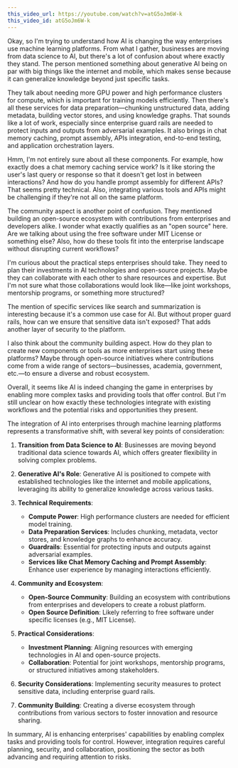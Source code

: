 ```yaml
---
this_video_url: https://youtube.com/watch?v=atG5oJm6W-k
this_video_id: atG5oJm6W-k
---
```

<think>
Okay, so I'm trying to understand how AI is changing the way enterprises use machine learning platforms. From what I gather, businesses are moving from data science to AI, but there's a lot of confusion about where exactly they stand. The person mentioned something about generative AI being on par with big things like the internet and mobile, which makes sense because it can generalize knowledge beyond just specific tasks.

They talk about needing more GPU power and high performance clusters for compute, which is important for training models efficiently. Then there's all these services for data preparation—chunking unstructured data, adding metadata, building vector stores, and using knowledge graphs. That sounds like a lot of work, especially since enterprise guard rails are needed to protect inputs and outputs from adversarial examples. It also brings in chat memory caching, prompt assembly, APIs integration, end-to-end testing, and application orchestration layers.

Hmm, I'm not entirely sure about all these components. For example, how exactly does a chat memory caching service work? Is it like storing the user's last query or response so that it doesn't get lost in between interactions? And how do you handle prompt assembly for different APIs? That seems pretty technical. Also, integrating various tools and APIs might be challenging if they're not all on the same platform.

The community aspect is another point of confusion. They mentioned building an open-source ecosystem with contributions from enterprises and developers alike. I wonder what exactly qualifies as an "open source" here. Are we talking about using the free software under MIT License or something else? Also, how do these tools fit into the enterprise landscape without disrupting current workflows?

I'm curious about the practical steps enterprises should take. They need to plan their investments in AI technologies and open-source projects. Maybe they can collaborate with each other to share resources and expertise. But I'm not sure what those collaborations would look like—like joint workshops, mentorship programs, or something more structured?

The mention of specific services like search and summarization is interesting because it's a common use case for AI. But without proper guard rails, how can we ensure that sensitive data isn't exposed? That adds another layer of security to the platform.

I also think about the community building aspect. How do they plan to create new components or tools as more enterprises start using these platforms? Maybe through open-source initiatives where contributions come from a wide range of sectors—businesses, academia, government, etc.—to ensure a diverse and robust ecosystem.

Overall, it seems like AI is indeed changing the game in enterprises by enabling more complex tasks and providing tools that offer control. But I'm still unclear on how exactly these technologies integrate with existing workflows and the potential risks and opportunities they present.
</think>

The integration of AI into enterprises through machine learning platforms represents a transformative shift, with several key points of consideration:

1. **Transition from Data Science to AI**: Businesses are moving beyond traditional data science towards AI, which offers greater flexibility in solving complex problems.

2. **Generative AI's Role**: Generative AI is positioned to compete with established technologies like the internet and mobile applications, leveraging its ability to generalize knowledge across various tasks.

3. **Technical Requirements**:
   - **Compute Power**: High performance clusters are needed for efficient model training.
   - **Data Preparation Services**: Includes chunking, metadata, vector stores, and knowledge graphs to enhance accuracy.
   - **Guardrails**: Essential for protecting inputs and outputs against adversarial examples.
   - **Services like Chat Memory Caching and Prompt Assembly**: Enhance user experience by managing interactions efficiently.

4. **Community and Ecosystem**:
   - **Open-Source Community**: Building an ecosystem with contributions from enterprises and developers to create a robust platform.
   - **Open Source Definition**: Likely referring to free software under specific licenses (e.g., MIT License).

5. **Practical Considerations**:
   - **Investment Planning**: Aligning resources with emerging technologies in AI and open-source projects.
   - **Collaboration**: Potential for joint workshops, mentorship programs, or structured initiatives among stakeholders.

6. **Security Considerations**: Implementing security measures to protect sensitive data, including enterprise guard rails.

7. **Community Building**: Creating a diverse ecosystem through contributions from various sectors to foster innovation and resource sharing.

In summary, AI is enhancing enterprises' capabilities by enabling complex tasks and providing tools for control. However, integration requires careful planning, security, and collaboration, positioning the sector as both advancing and requiring attention to risks.
